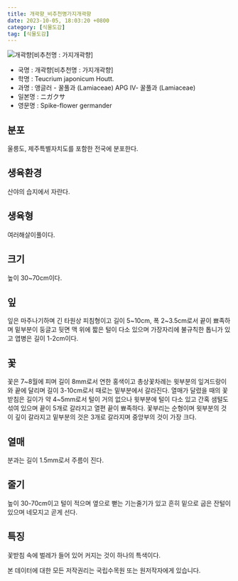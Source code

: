 ```yaml
---
title: 개곽향_비추천명가지개곽향
date: 2023-10-05, 18:03:20 +0800
category: [식물도감]
tag: [식물도감]
---
```




![개곽향[비추천명 : 가지개곽향]](http://www.nature.go.kr/fileUpload/plants/basic/Labiatae/Teucrium/15681/1_th2.JPG)
- 국명 : 개곽향[비추천명 : 가지개곽향]
- 학명 : Teucrium japonicum Houtt.
- 과명 : 앵글러 - 꿀풀과 (Lamiaceae) APG Ⅳ- 꿀풀과 (Lamiaceae)
- 일본명 : ニガクサ
- 영문명 : Spike-flower germander


## 분포
울릉도, 제주특별자치도를 포함한 전국에 분포한다.
## 생육환경
산야의 습지에서 자란다.
## 생육형
여러해살이풀이다.
## 크기
높이 30~70cm이다.
## 잎
잎은 마주나기하며 긴 타원상 피침형이고 길이 5~10cm, 폭 2~3.5cm로서 끝이 뾰족하며 밑부분이 둥글고 뒷면 맥 위에 짧은 털이 다소 있으며 가장자리에 불규칙한 톱니가 있고 엽병은 길이 1-2cm이다.
## 꽃
꽃은 7~8월에 피며 길이 8mm로서 연한 홍색이고 총상꽃차례는 윗부분의 잎겨드랑이와 끝에 달리며 길이 3-10cm로서 때로는 밑부분에서 갈라진다. 열매가 달렸을 때의 꽃받침은 길이가 약 4~5mm로서 털이 거의 없으나 윗부분에 털이 다소 있고 간혹 샘털도 섞여 있으며 끝이 5개로 갈라지고 열편 끝이 뾰족하다. 꽃부리는 순형이며 윗부분의 것이 깊이 갈라지고 밑부분의 것은 3개로 갈라지며 중앙부의 것이 가장 크다.
## 열매
분과는 길이 1.5mm로서 주름이 진다.
## 줄기
높이 30-70cm이고 털이 적으며 옆으로 뻗는 기는줄기가 있고 흔히 밑으로 굽은 잔털이 있으며 네모지고 곧게 선다.
## 특징
꽃받침 속에 벌레가 들어 있어 커지는 것이 하나의 특색이다.






본 데이터에 대한 모든 저작권리는 국립수목원 또는 원저작자에게 있습니다.
